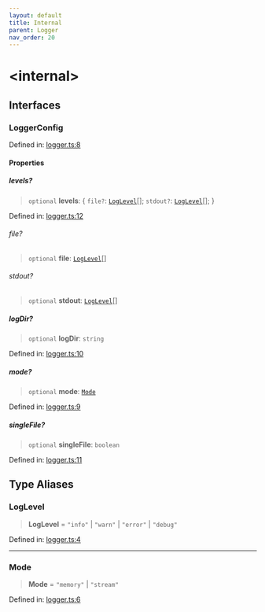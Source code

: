 ```yaml
---
layout: default
title: Internal
parent: Logger
nav_order: 20
---
```


# \<internal\>

## Interfaces

### LoggerConfig

Defined in: [logger.ts:8](https://github.com/react18-tools/git-json-resolver/blob/c32c446f3456c8b10ea1a76708d6e28d4435684a/lib/src/logger.ts#L8)

#### Properties

##### levels?

> `optional` **levels**: \{ `file?`: [`LogLevel`](#loglevel)[]; `stdout?`: [`LogLevel`](#loglevel)[]; \}

Defined in: [logger.ts:12](https://github.com/react18-tools/git-json-resolver/blob/c32c446f3456c8b10ea1a76708d6e28d4435684a/lib/src/logger.ts#L12)

###### file?

> `optional` **file**: [`LogLevel`](#loglevel)[]

###### stdout?

> `optional` **stdout**: [`LogLevel`](#loglevel)[]

##### logDir?

> `optional` **logDir**: `string`

Defined in: [logger.ts:10](https://github.com/react18-tools/git-json-resolver/blob/c32c446f3456c8b10ea1a76708d6e28d4435684a/lib/src/logger.ts#L10)

##### mode?

> `optional` **mode**: [`Mode`](#mode-1)

Defined in: [logger.ts:9](https://github.com/react18-tools/git-json-resolver/blob/c32c446f3456c8b10ea1a76708d6e28d4435684a/lib/src/logger.ts#L9)

##### singleFile?

> `optional` **singleFile**: `boolean`

Defined in: [logger.ts:11](https://github.com/react18-tools/git-json-resolver/blob/c32c446f3456c8b10ea1a76708d6e28d4435684a/lib/src/logger.ts#L11)

## Type Aliases

### LogLevel

> **LogLevel** = `"info"` \| `"warn"` \| `"error"` \| `"debug"`

Defined in: [logger.ts:4](https://github.com/react18-tools/git-json-resolver/blob/c32c446f3456c8b10ea1a76708d6e28d4435684a/lib/src/logger.ts#L4)

---

### Mode

> **Mode** = `"memory"` \| `"stream"`

Defined in: [logger.ts:6](https://github.com/react18-tools/git-json-resolver/blob/c32c446f3456c8b10ea1a76708d6e28d4435684a/lib/src/logger.ts#L6)
